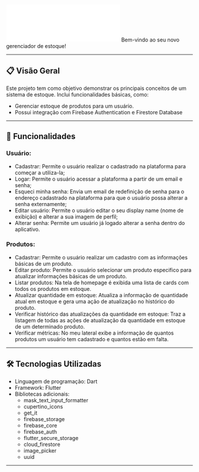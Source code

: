 ![Logo](https://github.com/LetAlves/InvenManager/blob/dev/app/lib/assets/logo-light.png)
Bem-vindo ao seu novo gerenciador de estoque!

---

## 📋 Visão Geral

Este projeto tem como objetivo demonstrar os principais conceitos de um sistema de estoque. Inclui funcionalidades básicas, como:
- Gerenciar estoque de produtos para um usuário.
- Possui integração com Firebase Authentication e Firestore Database

---

## 🚀 Funcionalidades

### Usuário:
- Cadastrar: Permite o usuário realizar o cadastrado na plataforma para começar a utiliza-la;
- Logar: Permite o usuário acessar a plataforma a partir de um email e senha;
- Esqueci minha senha: Envia um email de redefinição de senha para o endereço cadastrado na plataforma para que o usuário possa alterar a senha externamente;
- Editar usuário: Permite o usuário editar o seu display name (nome de exibição) e alterar a sua imagem de perfil;
- Alterar senha: Permite um usuário já logado alterar a senha dentro do aplicativo.

### Produtos:
 - Cadastrar:  Permite o usuário realizar um cadastro com as informações básicas de um produto.
- Editar produto: Permite o usuário selecionar um produto especifico para atualizar informações básicas de um produto.
- Listar produtos: Na tela de homepage é exibida uma lista de cards com todos os produtos em estoque.
- Atualizar quantidade em estoque: Atualiza a informação de quantidade atual em estoque e gera uma ação de atualização no histórico do produto.
- Verificar histórico das atualizações da quantidade em estoque: Traz a listagem de todas as ações de atualização da quantidade em estoque de um determinado produto.
- Verificar métricas: No meu lateral exibe a informação de quantos produtos um usuário tem cadastrado e quantos estão em falta.

---

## 🛠 Tecnologias Utilizadas

- Linguagem de programação: Dart
- Framework: Flutter
- Bibliotecas adicionais:
  - mask_text_input_formatter 
  - cupertino_icons
  - get_it
  - firebase_storage
  - firebase_core
  - firebase_auth
  - flutter_secure_storage
  - cloud_firestore
  - image_picker
  - uuid

---
